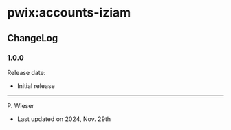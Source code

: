 # pwix:accounts-iziam

## ChangeLog

### 1.0.0

Release date:

- Initial release

---
P. Wieser
- Last updated on 2024, Nov. 29th
